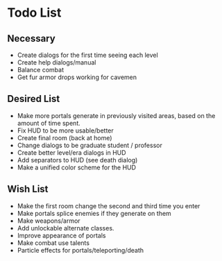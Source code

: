 Todo List
=========

Necessary
---------

+ Create dialogs for the first time seeing each level
+ Create help dialogs/manual
+ Balance combat
+ Get fur armor drops working for cavemen

Desired List
------------

+ Make more portals generate in previously visited areas, based on the amount
  of time spent.
+ Fix HUD to be more usable/better
+ Create final room (back at home)
+ Change dialogs to be graduate student / professor
+ Create better level/era dialogs in HUD
+ Add separators to HUD (see death dialog)
+ Make a unified color scheme for the HUD

Wish List
---------

+ Make the first room change the second and third time you enter
+ Make portals splice enemies if they generate on them
+ Make weapons/armor
+ Add unlockable alternate classes.
+ Improve appearance of portals
+ Make combat use talents
+ Particle effects for portals/teleporting/death

